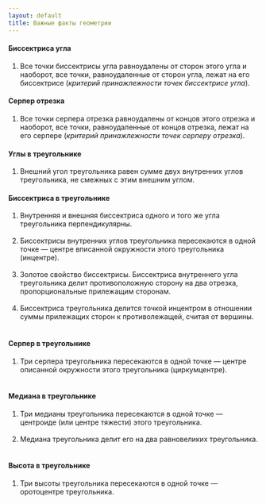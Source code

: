 ```yaml
---
layout: default
title: Важные факты геометрии
---
```


#### Биссектриса угла

1) Все точки биссектрисы угла равноудалены от сторон этого угла и наоборот,
все точки, равноудаленные от сторон угла, лежат на его биссектрисе (<i>критерий принажлежности точек биссектрисе угла</i>).

#### Серпер отрезка

1) Все точки серпера отрезка равноудалены от концов этого отрезка и наоборот,
все точки, равноудаленные от концов отрезка, лежат на его серпере (*критерий принажлежности точек серперу отрезка*).

#### Углы в треугольнике

1) Внешний угол треугольника равен сумме двух внутренних углов треугольника, не смежных с этим внешним углом.

#### Биссектриса в треугольнике

1) Внутренняя и внешняя биссектриса одного и того же угла треугольника перпендикулярны.<br><br>
2) Биссектрисы внутренних углов треугольника пересекаются в одной точке —
центре вписанной окружности этого треугольника (инцентре).<br><br>
3) Золотое свойство биссектрисы.
Биссектриса внутреннего угла треугольника делит противоположную сторону на два отрезка, пропорциональные прилежащим сторонам.<br><br>
4) Биссектриса треугольника делится точкой инцентром в отношении суммы прилежащих сторон к противолежащей, считая от вершины.<br><br>

#### Серпер в треугольнике

1) Три серпера треугольника пересекаются в одной точке —
центре описанной окружности этого треугольника (циркумцентре).<br><br>

#### Медиана в треугольнике

1) Три медианы треугольника пересекаются в одной точке — центроиде (или центре тяжести) этого треугольника.<br><br>
2) Медиана треугольника делит его на два равновеликих треугольника.<br><br>

#### Высота в треугольнике

1) Три высоты треугольника пересекаются в одной точке — оротоцентре треугольника.<br><br>
